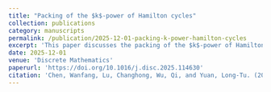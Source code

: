 ```yaml
---
title: "Packing of the $k$-power of Hamilton cycles"
collection: publications
category: manuscripts
permalink: /publication/2025-12-01-packing-k-power-hamilton-cycles
excerpt: 'This paper discusses the packing of the $k$-power of Hamilton cycles.'
date: 2025-12-01
venue: 'Discrete Mathematics'
paperurl: 'https://doi.org/10.1016/j.disc.2025.114630'
citation: 'Chen, Wanfang, Lu, Changhong, Wu, Qi, and Yuan, Long-Tu. (2025). "Packing of the $k$-power of Hamilton cycles." <i>Discrete Mathematics</i>. 348(12).'
---
```

